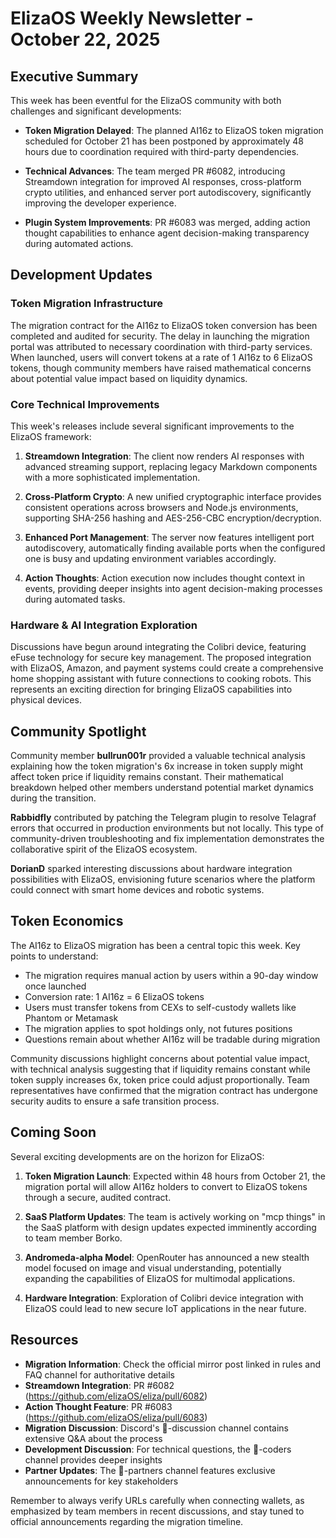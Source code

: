 # ElizaOS Weekly Newsletter - October 22, 2025

## Executive Summary

This week has been eventful for the ElizaOS community with both challenges and significant developments:

- **Token Migration Delayed**: The planned AI16z to ElizaOS token migration scheduled for October 21 has been postponed by approximately 48 hours due to coordination required with third-party dependencies.

- **Technical Advances**: The team merged PR #6082, introducing Streamdown integration for improved AI responses, cross-platform crypto utilities, and enhanced server port autodiscovery, significantly improving the developer experience.

- **Plugin System Improvements**: PR #6083 was merged, adding action thought capabilities to enhance agent decision-making transparency during automated actions.

## Development Updates

### Token Migration Infrastructure
The migration contract for the AI16z to ElizaOS token conversion has been completed and audited for security. The delay in launching the migration portal was attributed to necessary coordination with third-party services. When launched, users will convert tokens at a rate of 1 AI16z to 6 ElizaOS tokens, though community members have raised mathematical concerns about potential value impact based on liquidity dynamics.

### Core Technical Improvements
This week's releases include several significant improvements to the ElizaOS framework:

1. **Streamdown Integration**: The client now renders AI responses with advanced streaming support, replacing legacy Markdown components with a more sophisticated implementation.

2. **Cross-Platform Crypto**: A new unified cryptographic interface provides consistent operations across browsers and Node.js environments, supporting SHA-256 hashing and AES-256-CBC encryption/decryption.

3. **Enhanced Port Management**: The server now features intelligent port autodiscovery, automatically finding available ports when the configured one is busy and updating environment variables accordingly.

4. **Action Thoughts**: Action execution now includes thought context in events, providing deeper insights into agent decision-making processes during automated tasks.

### Hardware & AI Integration Exploration
Discussions have begun around integrating the Colibri device, featuring eFuse technology for secure key management. The proposed integration with ElizaOS, Amazon, and payment systems could create a comprehensive home shopping assistant with future connections to cooking robots. This represents an exciting direction for bringing ElizaOS capabilities into physical devices.

## Community Spotlight

Community member **bullrun001r** provided a valuable technical analysis explaining how the token migration's 6x increase in token supply might affect token price if liquidity remains constant. Their mathematical breakdown helped other members understand potential market dynamics during the transition.

**Rabbidfly** contributed by patching the Telegram plugin to resolve Telagraf errors that occurred in production environments but not locally. This type of community-driven troubleshooting and fix implementation demonstrates the collaborative spirit of the ElizaOS ecosystem.

**DorianD** sparked interesting discussions about hardware integration possibilities with ElizaOS, envisioning future scenarios where the platform could connect with smart home devices and robotic systems.

## Token Economics

The AI16z to ElizaOS migration has been a central topic this week. Key points to understand:

- The migration requires manual action by users within a 90-day window once launched
- Conversion rate: 1 AI16z = 6 ElizaOS tokens
- Users must transfer tokens from CEXs to self-custody wallets like Phantom or Metamask
- The migration applies to spot holdings only, not futures positions
- Questions remain about whether AI16z will be tradable during migration

Community discussions highlight concerns about potential value impact, with technical analysis suggesting that if liquidity remains constant while token supply increases 6x, token price could adjust proportionally. Team representatives have confirmed that the migration contract has undergone security audits to ensure a safe transition process.

## Coming Soon

Several exciting developments are on the horizon for ElizaOS:

1. **Token Migration Launch**: Expected within 48 hours from October 21, the migration portal will allow AI16z holders to convert to ElizaOS tokens through a secure, audited contract.

2. **SaaS Platform Updates**: The team is actively working on "mcp things" in the SaaS platform with design updates expected imminently according to team member Borko.

3. **Andromeda-alpha Model**: OpenRouter has announced a new stealth model focused on image and visual understanding, potentially expanding the capabilities of ElizaOS for multimodal applications.

4. **Hardware Integration**: Exploration of Colibri device integration with ElizaOS could lead to new secure IoT applications in the near future.

## Resources

- **Migration Information**: Check the official mirror post linked in rules and FAQ channel for authoritative details
- **Streamdown Integration**: PR #6082 (https://github.com/elizaOS/eliza/pull/6082)
- **Action Thought Feature**: PR #6083 (https://github.com/elizaOS/eliza/pull/6083)
- **Migration Discussion**: Discord's 💬-discussion channel contains extensive Q&A about the process
- **Development Discussion**: For technical questions, the 💬-coders channel provides deeper insights
- **Partner Updates**: The 🥇-partners channel features exclusive announcements for key stakeholders

Remember to always verify URLs carefully when connecting wallets, as emphasized by team members in recent discussions, and stay tuned to official announcements regarding the migration timeline.